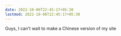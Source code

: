 ```yaml
---
date: 2022-10-06T22:45:17+05:30
lastmod: 2022-10-06T22:45:17+05:30
---
```


Guys, I can't wait to make a Chinese version of my site
